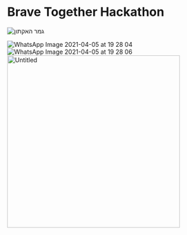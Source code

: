 # Brave Together Hackathon


![גמר האקתון](https://user-images.githubusercontent.com/49098945/114179885-3b81f600-9948-11eb-8fb0-128d5178f64b.jpeg)

![WhatsApp Image 2021-04-05 at 19 28 04](https://user-images.githubusercontent.com/49098945/114179908-42a90400-9948-11eb-8f66-9542762e8b11.jpeg)
![WhatsApp Image 2021-04-05 at 19 28 06](https://user-images.githubusercontent.com/49098945/114179917-4472c780-9948-11eb-84c5-b8f7b1974dd3.jpeg)
<img width="400" alt="Untitled" src="https://user-images.githubusercontent.com/49098945/114179929-463c8b00-9948-11eb-9351-3e462ff2828c.png">
